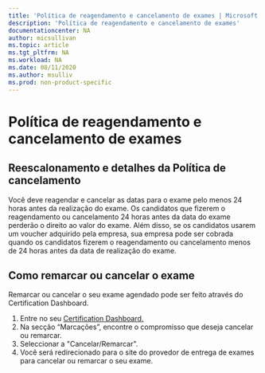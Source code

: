 ```yaml
---
title: 'Política de reagendamento e cancelamento de exames | Microsoft Docs'
description: 'Política de reagendamento e cancelamento de exames' 
documentationcenter: NA 
author: micsullivan
ms.topic: article
ms.tgt_pltfrm: NA
ms.workload: NA
ms.date: 08/11/2020
ms.author: msulliv
ms.prod: non-product-specific
---
```

# Política de reagendamento e cancelamento de exames

## Reescalonamento e detalhes da Política de cancelamento

Você deve reagendar e cancelar as datas para o exame pelo menos 24 horas antes da realização do exame. Os candidatos que fizerem o reagendamento ou cancelamento 24 horas antes da data do exame perderão o direito ao valor do exame. Além disso, se os candidatos usarem um voucher adquirido pela empresa, sua empresa pode ser cobrada quando os candidatos fizerem o reagendamento ou cancelamento menos de 24 horas antes da data de realização do exame.

## Como remarcar ou cancelar o exame

Remarcar ou cancelar o seu exame agendado pode ser feito através do Certification Dashboard.

1. Entre no seu [Certification Dashboard.](https://aka.ms/CertDashboard)
2. Na secção “Marcações”, encontre o compromisso que deseja cancelar ou remarcar.
3. Seleccionar a "Cancelar/Remarcar".
4. Você será redirecionado para o site do provedor de entrega de exames para cancelar ou remarcar o seu exame.
